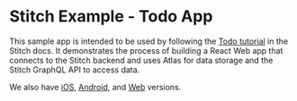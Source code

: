 # Stitch Example - Todo App

This sample app is intended to be used by following the 
[Todo tutorial](https://docs.mongodb.com/stitch/tutorials/todo-overview/) in the 
Stitch docs. It demonstrates the process of building a React Web app that 
connects to the Stitch backend and uses Atlas for data storage and the Stitch
GraphQL API to access data. 

We also have [iOS](https://github.com/mongodb-university/stitch-tutorial-todo-ios),
[Android](https://github.com/mongodb-university/stitch-tutorial-todo-android), and
[Web](https://github.com/mongodb-university/stitch-tutorial-todo-web) versions.